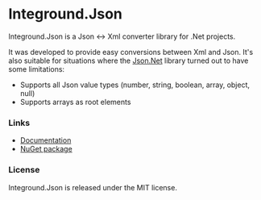 # Integround.Json

Integround.Json is a Json <-> Xml converter library for .Net projects.

It was developed to provide easy conversions between Xml and Json. It's also suitable for situations where the [Json.Net](https://github.com/JamesNK/Newtonsoft.Json) library turned out to have some limitations:
- Supports all Json value types (number, string, boolean, array, object, null)
- Supports arrays as root elements

### Links

- [Documentation](https://github.com/Integround/Integround.Json/)
- [NuGet package](https://www.nuget.org/)

### License

Integround.Json is released under the MIT license.